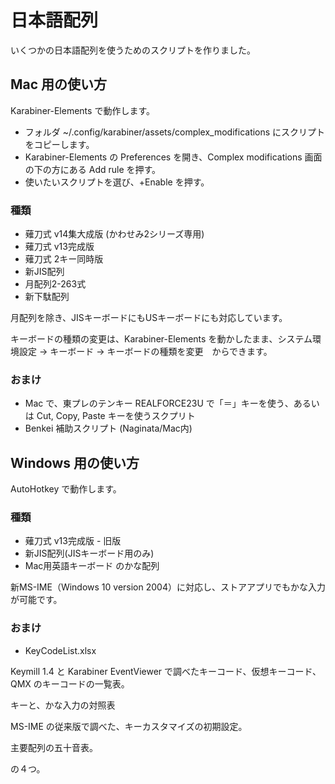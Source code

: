 # 日本語配列
いくつかの日本語配列を使うためのスクリプトを作りました。
## Mac 用の使い方
Karabiner-Elements で動作します。
* フォルダ ~/.config/karabiner/assets/complex_modifications にスクリプトをコピーします。
* Karabiner-Elements の Preferences を開き、Complex modifications 画面の下の方にある Add rule を押す。
* 使いたいスクリプトを選び、+Enable を押す。
### 種類
* 薙刀式 v14集大成版 (かわせみ2シリーズ専用)
* 薙刀式 v13完成版
* 薙刀式 2キー同時版
* 新JIS配列
* 月配列2-263式
* 新下駄配列

月配列を除き、JISキーボードにもUSキーボードにも対応しています。

キーボードの種類の変更は、Karabiner-Elements を動かしたまま、システム環境設定 → キーボード → キーボードの種類を変更　からできます。
### おまけ
* Mac で、東プレのテンキー REALFORCE23U で「＝」キーを使う、あるいは Cut, Copy, Paste キーを使うスクプリト
* Benkei 補助スクリプト (Naginata/Mac内)
## Windows 用の使い方
AutoHotkey で動作します。
### 種類
* 薙刀式 v13完成版 - 旧版
* 新JIS配列(JISキーボード用のみ)
* Mac用英語キーボード のかな配列

新MS-IME（Windows 10 version 2004）に対応し、ストアアプリでもかな入力が可能です。
### おまけ
* KeyCodeList.xlsx

Keymill 1.4 と Karabiner EventViewer で調べたキーコード、仮想キーコード、QMX のキーコードの一覧表。

キーと、かな入力の対照表

MS-IME の従来版で調べた、キーカスタマイズの初期設定。

主要配列の五十音表。

の４つ。
